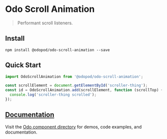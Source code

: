 # Odo Scroll Animation

> Performant scroll listeners.

## Install

```shell
npm install @odopod/odo-scroll-animation --save
```

## Quick Start

```js
import OdoScrollAnimation from '@odopod/odo-scroll-animation';

const scrollElement = document.getElementById('scroller-thing');
const id = OdoScrollAnimation.add(scrollElement, function (scrollTop) {
  console.log('scroller-thing scrolled');
});
```

## [Documentation][permalink]

Visit the [Odo component directory][permalink] for demos, code examples, and documentation.

[permalink]: https://code.odopod.com/odo-scroll-animation/
